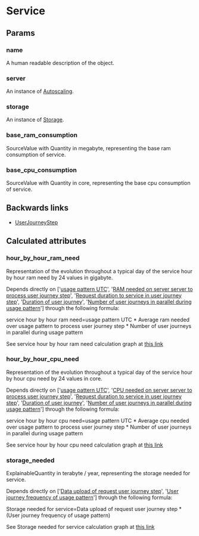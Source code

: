 # Service

## Params

### name
A human readable description of the object.

### server
An instance of [Autoscaling](Autoscaling.md).

### storage
An instance of [Storage](Storage.md).

### base_ram_consumption
SourceValue with Quantity in megabyte, representing the base ram consumption of service.

### base_cpu_consumption
SourceValue with Quantity in core, representing the base cpu consumption of service.


## Backwards links

- [UserJourneyStep](UserJourneyStep.md)


## Calculated attributes

### hour_by_hour_ram_need  
Representation of the evolution throughout a typical day of the service hour by hour ram need by 24 values in gigabyte.  
  
Depends directly on ['[usage pattern UTC](DevicePopulation.md#utc_time_intervals_per_up)', '[RAM needed on server server to process user journey step](UserJourneyStep.md#ram_needed)', '[Request duration to service in user journey step](UserJourneyStep.md#request_duration)', '[Duration of user journey](UserJourney.md#duration)', '[Number of user journeys in parallel during usage pattern](DevicePopulation.md#nb_user_journeys_in_parallel_during_usage_per_up)'] through the following formula:

service hour by hour ram need=usage pattern UTC * Average ram needed over usage pattern to process user journey step * Number of user journeys in parallel during usage pattern  
  
See service hour by hour ram need calculation graph at <a href='../calculus_graphs/service_hour_by_hour_ram_need.html' target='_blank'>this link</a>

### hour_by_hour_cpu_need  
Representation of the evolution throughout a typical day of the service hour by hour cpu need by 24 values in core.  
  
Depends directly on ['[usage pattern UTC](DevicePopulation.md#utc_time_intervals_per_up)', '[CPU needed on server server to process user journey step](UserJourneyStep.md#cpu_needed)', '[Request duration to service in user journey step](UserJourneyStep.md#request_duration)', '[Duration of user journey](UserJourney.md#duration)', '[Number of user journeys in parallel during usage pattern](DevicePopulation.md#nb_user_journeys_in_parallel_during_usage_per_up)'] through the following formula:

service hour by hour cpu need=usage pattern UTC * Average cpu needed over usage pattern to process user journey step * Number of user journeys in parallel during usage pattern  
  
See service hour by hour cpu need calculation graph at <a href='../calculus_graphs/service_hour_by_hour_cpu_need.html' target='_blank'>this link</a>

### storage_needed  
ExplainableQuantity in terabyte / year, representing the storage needed for service.  
  
Depends directly on ['[Data upload of request user journey step](UserJourneyStep.md#data_upload)', '[User journey frequency of usage pattern](DevicePopulation.md#user_journey_freq_per_up)'] through the following formula:

Storage needed for service=Data upload of request user journey step * (User journey frequency of usage pattern)  
  
See Storage needed for service calculation graph at <a href='../calculus_graphs/service_storage_needed.html' target='_blank'>this link</a>
